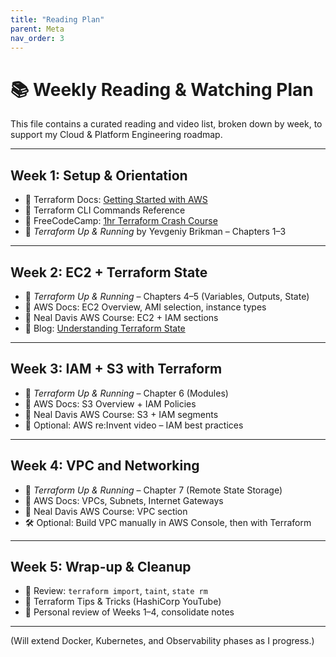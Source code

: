 ```yaml
---
title: "Reading Plan"
parent: Meta
nav_order: 3
---
```



# 📚 Weekly Reading & Watching Plan

This file contains a curated reading and video list, broken down by week, to support my Cloud & Platform Engineering roadmap.

---

## Week 1: Setup & Orientation
- 📖 Terraform Docs: [Getting Started with AWS](https://developer.hashicorp.com/terraform/tutorials/aws-get-started/aws-build)
- 📖 Terraform CLI Commands Reference
- 🎥 FreeCodeCamp: [1hr Terraform Crash Course](https://www.youtube.com/watch?v=V4waklkBC38)
- 📖 *Terraform Up & Running* by Yevgeniy Brikman – Chapters 1–3

---

## Week 2: EC2 + Terraform State
- 📖 *Terraform Up & Running* – Chapters 4–5 (Variables, Outputs, State)
- 📖 AWS Docs: EC2 Overview, AMI selection, instance types
- 🎥 Neal Davis AWS Course: EC2 + IAM sections
- 📖 Blog: [Understanding Terraform State](https://www.hashicorp.com/blog/terraform-0-14-state)

---

## Week 3: IAM + S3 with Terraform
- 📖 *Terraform Up & Running* – Chapter 6 (Modules)
- 📖 AWS Docs: S3 Overview + IAM Policies
- 🎥 Neal Davis AWS Course: S3 + IAM segments
- 🎥 Optional: AWS re:Invent video – IAM best practices

---

## Week 4: VPC and Networking
- 📖 *Terraform Up & Running* – Chapter 7 (Remote State Storage)
- 📖 AWS Docs: VPCs, Subnets, Internet Gateways
- 🎥 Neal Davis AWS Course: VPC section
- 🛠️ Optional: Build VPC manually in AWS Console, then with Terraform

---

## Week 5: Wrap-up & Cleanup
- 📖 Review: `terraform import`, `taint`, `state rm`
- 🎥 Terraform Tips & Tricks (HashiCorp YouTube)
- 🧠 Personal review of Weeks 1–4, consolidate notes

---

(Will extend Docker, Kubernetes, and Observability phases as I progress.)
